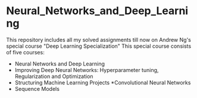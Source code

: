 # Neural_Networks_and_Deep_Learning

This repository includes all my solved assignments till now on Andrew Ng's special course "Deep Learning Specialization" This special course consists of five courses:

* Neural Networks and Deep Learning  
* Improving Deep Neural Networks: Hyperparameter tuning, Regularization and Optimization
* Structuring Machine Learning Projects
*Convolutional Neural Networks
* Sequence Models
